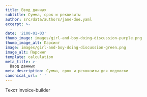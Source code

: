 ```yaml
---
title: Ввод данных
subtitle: Сумма, срок и реквизиты
author: src/data/authors/jane-doe.yaml
excerpt: >-
  .
date: '2100-01-03'
thumb_image: images/girl-and-boy-doing-discussion-purple.png
thumb_image_alt: Парсинг
image: images/girl-and-boy-doing-discussion-green.png
image_alt: Парсинг
template: calculation
meta_title: >-
  Ввод данных
meta_description: Сумма, срок и реквизиты для подписки
canonical_url: ' '
---
```

Текст invoice-builder
